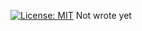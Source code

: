  [![License: MIT](https://img.shields.io/badge/License-MIT-yellow.svg)](https://opensource.org/licenses/MIT)
Not wrote yet